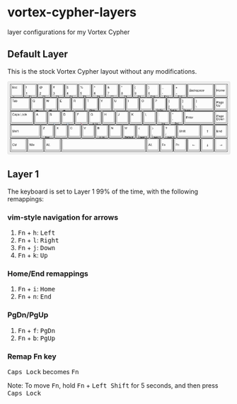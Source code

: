 # vortex-cypher-layers

layer configurations for my Vortex Cypher

## Default Layer

This is the stock Vortex Cypher layout without any modifications.

![Default Layer](https://github.com/karlding/vortex-cypher-layers/raw/images/images/cypher-default-layer.png)

## Layer 1

The keyboard is set to Layer 1 99% of the time, with the following remappings:

### vim-style navigation for arrows

1. <kbd>Fn</kbd> + <kbd>h</kbd>: <kbd>Left</kbd>
1. <kbd>Fn</kbd> + <kbd>l</kbd>: <kbd>Right</kbd>
1. <kbd>Fn</kbd> + <kbd>j</kbd>: <kbd>Down</kbd>
1. <kbd>Fn</kbd> + <kbd>k</kbd>: <kbd>Up</kbd>

### Home/End remappings

1. <kbd>Fn</kbd> + <kbd>i</kbd>: <kbd>Home</kbd>
1. <kbd>Fn</kbd> + <kbd>n</kbd>: <kbd>End</kbd>

### PgDn/PgUp

1. <kbd>Fn</kbd> + <kbd>f</kbd>: <kbd>PgDn</kbd>
1. <kbd>Fn</kbd> + <kbd>b</kbd>: <kbd>PgUp</kbd>

### Remap Fn key
<kbd>Caps Lock</kbd> becomes <kbd>Fn</kbd>

Note: To move <kbd>Fn</kbd>, hold <kbd>Fn</kbd> + <kbd>Left Shift</kbd> for 5 seconds, and then press <kbd>Caps Lock</kbd>
